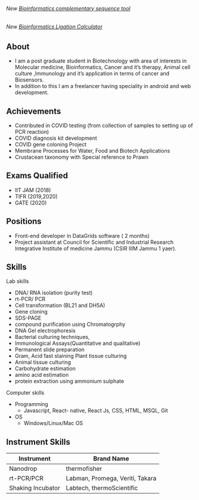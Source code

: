 <h6><span class="badge badge-secondary">New</span> <a href="../_include/code.html">Bioinformatics complementary sequence tool</a></h6>
<h6><span class="badge badge-secondary">New</span> <a href="./tool2.html">Bioinformatics Ligation Calculator</a></h6>


## About

* I am a post graduate student in Biotechnology with area of interests in Molecular medicine, Bioinformatics, Cancer and it’s therapy, Animal cell culture ,Immunology and it’s application in terms of cancer and Biosensors.
* In addition to this I am a freelancer having speciality in android and web development.

## Achievements
* Contributed in COVID testing (from collection of samples to setting up of PCR reaction)
* COVID diagnosis kit development
* COVID gene coloning Project
* Membrane Processes for Water, Food and Biotech Applications
* Crustacean taxonomy with Special reference to Prawn


## Exams Qualified
* IIT JAM (2018)
* TIFR (2019,2020)
* GATE (2020)


## Positions 
 * Front-end developer in DataGrids software ( 2 months)
 * Project assistant at Council for Scientific and Industrial Research Integrative Institute of medicine Jammu (CSIR IIIM Jammu 1 yaer). 



## Skills

<span class="badge badge-secondary">Lab skills</span>

* DNA/ RNA isolation (purity test)
* rt-PCR/ PCR 
* Cell transformation (BL21 and DH5A)
* Gene cloning
* SDS-PAGE
* compound purification using Chromatogrphy
* DNA Gel electrophoresis
* Bacterial culturing techniques,
* Immunological Assays(Quantitative and qualitative)
* Permanent slide preparation
* Gram, Acid fast staining Plant tissue culturing
* Animal tissue culturing
* Carbohydrate estimation
* amino acid estimation
* protein extraction using ammonium sulphate


<span class="badge badge-secondary">Computer skills</span>

* Programming 
    * Javascript, React- native, React Js, CSS, HTML, MSQL, Git
* OS
    * Windows/Linux/Mac OS

## Instrument Skills

<table class="table table-striped">
  <thead class="thead-dark">
    <tr>
      <th scope="col">Instrument</th>
      <th scope="col">Brand Name</th>
    </tr>
  </thead>
  <tbody>
    <tr>
      <td>Nanodrop</td>
      <td>thermofisher</td>
    </tr>
    <tr>
          <td>rt-PCR/PCR</td>
          <td>Labman, Promega, Veriti, Takara</td>
     </tr>
    <tr>
         <td>Shaking Incubator</td>
         <td>Labtech, thermoScientific</td>
     </tr>
   
  </tbody>
</table>
